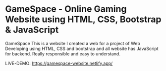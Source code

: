 # GameSpace - Online Gaming Website using HTML, CSS, Bootstrap & JavaScript
GameSpace This is a website I created a web for a project of Web Developing using HTML, CSS and bootstrap and all website has JavaScript for backend. Really responsible and easy to understand.

LIVE-DEMO: https://gamespace-website.netlify.app/
